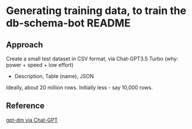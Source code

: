 # Generating training data, to train the db-schema-bot README

## Approach

Create a small test dataset in CSV format, via Chat-GPT3.5 Turbo (why: power + speed + low effort)

- Description, Table (name), JSON

Ideally, about 20 million rows.
Initially less - say 10,000 rows.

## Reference

[gpt-dm via Chat-GPT](../../../README.md)
